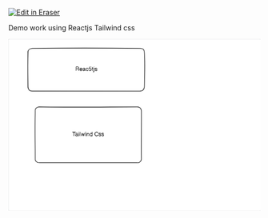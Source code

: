<p><a target="_blank" href="https://app.eraser.io/workspace/Z8oqY9Ui2P7jYvbQkafq" id="edit-in-eraser-github-link"><img alt="Edit in Eraser" src="https://firebasestorage.googleapis.com/v0/b/second-petal-295822.appspot.com/o/images%2Fgithub%2FOpen%20in%20Eraser.svg?alt=media&amp;token=968381c8-a7e7-472a-8ed6-4a6626da5501"></a></p>

Demo work using Reactjs Tailwind css

![Reactjs and tailwind css](/.eraser/Z8oqY9Ui2P7jYvbQkafq___7hgAqfojGYUnneP5pZn5Za3nO7w1___---figure---5EDbkPSRotyILI-R_fWQw---figure---d21urLAY9tgRw4-DNwMyDg.png "Reactjs and tailwind css")





<!--- Eraser file: https://app.eraser.io/workspace/Z8oqY9Ui2P7jYvbQkafq --->